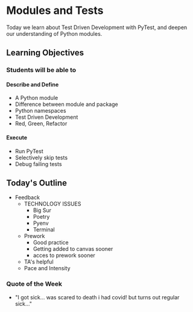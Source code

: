 # Modules and Tests

Today we learn about Test Driven Development with PyTest, and deepen our understanding of Python modules.

## Learning Objectives

### Students will be able to

#### Describe and Define

- A Python module
- Difference between module and package
- Python namespaces
- Test Driven Development
- Red, Green, Refactor

#### Execute

- Run PyTest
- Selectively skip tests
- Debug failing tests

## Today's Outline

- Feedback
  - TECHNOLOGY ISSUES
    - Big Sur
    - Poetry
    - Pyenv
    - Terminal
  - Prework
    - Good practice
    - Getting added to canvas sooner
    - acces to prework sooner
  - TA's helpful
  - Pace and Intensity

### Quote of the Week

- "I got sick... was scared to death i had covid! but turns out regular sick..."
